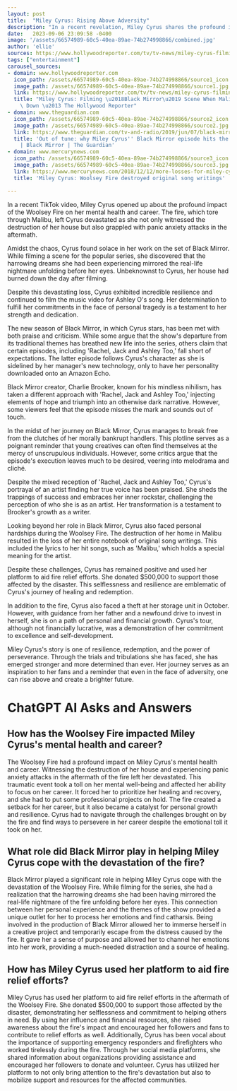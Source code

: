 ```yaml
---
layout: post
title:  "Miley Cyrus: Rising Above Adversity"
description: "In a recent revelation, Miley Cyrus shares the profound impact of the Woolsey Fire on her mental health and career. Despite facing personal tragedies, she exhibits resilience and inspires fans to overcome challenges and embrace redemption."
date:   2023-09-06 23:09:58 -0400
image: '/assets/66574989-60c5-40ea-89ae-74b274998866/combined.jpg'
author: 'ellie'
sources: https://www.hollywoodreporter.com/tv/tv-news/miley-cyrus-filming-black-mirror-malibu-house-burned-down-anxiety-attacks-1235584022/ https://www.theguardian.com/tv-and-radio/2019/jun/07/black-mirror-miley-cyrus-rachel-jack-ashley-too https://www.mercurynews.com/2018/12/12/more-losses-for-miley-cyrus-woolsey-fire-destroyed-her-original-song-writings/ https://www.buzzfeednews.com/article/stephaniesoteriou/miley-cyrus-outlandish-bangerz-tour-earned-nothing
tags: ["entertainment"]
carousel_sources:
- domain: www.hollywoodreporter.com
  icon_path: /assets/66574989-60c5-40ea-89ae-74b274998866/source1_icon.jpg
  image_path: /assets/66574989-60c5-40ea-89ae-74b274998866/source1.jpg
  link: https://www.hollywoodreporter.com/tv/tv-news/miley-cyrus-filming-black-mirror-malibu-house-burned-down-anxiety-attacks-1235584022/
  title: "Miley Cyrus: Filming \u2018Black Mirror\u2019 Scene When Malibu House Burned\
    \ Down \u2013 The Hollywood Reporter"
- domain: www.theguardian.com
  icon_path: /assets/66574989-60c5-40ea-89ae-74b274998866/source2_icon.jpg
  image_path: /assets/66574989-60c5-40ea-89ae-74b274998866/source2.jpg
  link: https://www.theguardian.com/tv-and-radio/2019/jun/07/black-mirror-miley-cyrus-rachel-jack-ashley-too
  title: 'Out of tune: why Miley Cyrus'' Black Mirror episode hits the wrong note
    | Black Mirror | The Guardian'
- domain: www.mercurynews.com
  icon_path: /assets/66574989-60c5-40ea-89ae-74b274998866/source3_icon.jpg
  image_path: /assets/66574989-60c5-40ea-89ae-74b274998866/source3.jpg
  link: https://www.mercurynews.com/2018/12/12/more-losses-for-miley-cyrus-woolsey-fire-destroyed-her-original-song-writings/
  title: 'Miley Cyrus: Woolsey Fire destroyed original song writings'

---
```


In a recent TikTok video, Miley Cyrus opened up about the profound impact of the Woolsey Fire on her mental health and career. The fire, which tore through Malibu, left Cyrus devastated as she not only witnessed the destruction of her house but also grappled with panic anxiety attacks in the aftermath.

Amidst the chaos, Cyrus found solace in her work on the set of Black Mirror. While filming a scene for the popular series, she discovered that the harrowing dreams she had been experiencing mirrored the real-life nightmare unfolding before her eyes. Unbeknownst to Cyrus, her house had burned down the day after filming.

Despite this devastating loss, Cyrus exhibited incredible resilience and continued to film the music video for Ashley O's song. Her determination to fulfill her commitments in the face of personal tragedy is a testament to her strength and dedication.

The new season of Black Mirror, in which Cyrus stars, has been met with both praise and criticism. While some argue that the show's departure from its traditional themes has breathed new life into the series, others claim that certain episodes, including 'Rachel, Jack and Ashley Too,' fall short of expectations. The latter episode follows Cyrus's character as she is sidelined by her manager's new technology, only to have her personality downloaded onto an Amazon Echo.

Black Mirror creator, Charlie Brooker, known for his mindless nihilism, has taken a different approach with 'Rachel, Jack and Ashley Too,' injecting elements of hope and triumph into an otherwise dark narrative. However, some viewers feel that the episode misses the mark and sounds out of touch.

In the midst of her journey on Black Mirror, Cyrus manages to break free from the clutches of her morally bankrupt handlers. This plotline serves as a poignant reminder that young creatives can often find themselves at the mercy of unscrupulous individuals. However, some critics argue that the episode's execution leaves much to be desired, veering into melodrama and cliché.

Despite the mixed reception of 'Rachel, Jack and Ashley Too,' Cyrus's portrayal of an artist finding her true voice has been praised. She sheds the trappings of success and embraces her inner rockstar, challenging the perception of who she is as an artist. Her transformation is a testament to Brooker's growth as a writer.

Looking beyond her role in Black Mirror, Cyrus also faced personal hardships during the Woolsey Fire. The destruction of her home in Malibu resulted in the loss of her entire notebook of original song writings. This included the lyrics to her hit songs, such as 'Malibu,' which holds a special meaning for the artist.

Despite these challenges, Cyrus has remained positive and used her platform to aid fire relief efforts. She donated $500,000 to support those affected by the disaster. This selflessness and resilience are emblematic of Cyrus's journey of healing and redemption.

In addition to the fire, Cyrus also faced a theft at her storage unit in October. However, with guidance from her father and a newfound drive to invest in herself, she is on a path of personal and financial growth. Cyrus's tour, although not financially lucrative, was a demonstration of her commitment to excellence and self-development.

Miley Cyrus's story is one of resilience, redemption, and the power of perseverance. Through the trials and tribulations she has faced, she has emerged stronger and more determined than ever. Her journey serves as an inspiration to her fans and a reminder that even in the face of adversity, one can rise above and create a brighter future.


# ChatGPT AI Asks and Answers
## How has the Woolsey Fire impacted Miley Cyrus's mental health and career?
The Woolsey Fire had a profound impact on Miley Cyrus's mental health and career. Witnessing the destruction of her house and experiencing panic anxiety attacks in the aftermath of the fire left her devastated. This traumatic event took a toll on her mental well-being and affected her ability to focus on her career. It forced her to prioritize her healing and recovery, and she had to put some professional projects on hold. The fire created a setback for her career, but it also became a catalyst for personal growth and resilience. Cyrus had to navigate through the challenges brought on by the fire and find ways to persevere in her career despite the emotional toll it took on her.

## What role did Black Mirror play in helping Miley Cyrus cope with the devastation of the fire?
Black Mirror played a significant role in helping Miley Cyrus cope with the devastation of the Woolsey Fire. While filming for the series, she had a realization that the harrowing dreams she had been having mirrored the real-life nightmare of the fire unfolding before her eyes. This connection between her personal experience and the themes of the show provided a unique outlet for her to process her emotions and find catharsis. Being involved in the production of Black Mirror allowed her to immerse herself in a creative project and temporarily escape from the distress caused by the fire. It gave her a sense of purpose and allowed her to channel her emotions into her work, providing a much-needed distraction and a source of healing.

## How has Miley Cyrus used her platform to aid fire relief efforts?
Miley Cyrus has used her platform to aid fire relief efforts in the aftermath of the Woolsey Fire. She donated $500,000 to support those affected by the disaster, demonstrating her selflessness and commitment to helping others in need. By using her influence and financial resources, she raised awareness about the fire's impact and encouraged her followers and fans to contribute to relief efforts as well. Additionally, Cyrus has been vocal about the importance of supporting emergency responders and firefighters who worked tirelessly during the fire. Through her social media platforms, she shared information about organizations providing assistance and encouraged her followers to donate and volunteer. Cyrus has utilized her platform to not only bring attention to the fire's devastation but also to mobilize support and resources for the affected communities.

